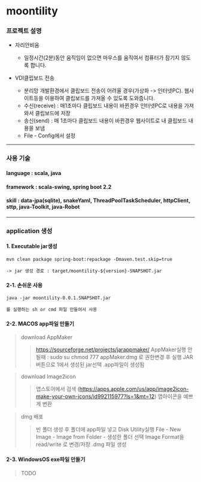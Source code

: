 # moontility
### 프로젝트 설명
+ 자리안비움 
    + 일정시간(2분)동안 움직임이 없으면 마우스를 움직여서 컴퓨터가 잠기지 않도록 합니다.
     
+ VDI클립보드 전송 
    + 분리망 개발환경에서 클립보드 전송이 어려울 경우(가상화 -> 인터넷PC). 웹사이트등을 이용하여 클립보드를 가져올 수 있도록 도와줍니다.
    + 수신(receive) : 매1초마다 클립보드 내용이 바뀐경우 인터넷PC로 내용을 가져와서 클립보드에 저장  
    + 송신(send) : 매 1초마다 클립보드 내용이 바뀐경우 웹사이트로 내 클립보드 내용을 보냄 
    + File - Config에서 설정

---
### 사용 기술
#### language : scala, java
#### framework : scala-swing, spring boot 2.2 
#### skill : data-jpa(sqlite), snakeYaml, ThreadPoolTaskScheduler, httpClient, sttp, java-Toolkit, java-Robot

---
### application 생성 
#### 1. Executable jar생성

    mvn clean package spring-boot:repackage -Dmaven.test.skip=true
     
    -> jar 생성 경로 : target/moontility-${version}-SNAPSHOT.jar

#### 2-1. 손쉬운 사용
    java -jar moontility-0.0.1.SNAPSHOT.jar
    
    를 실행하는 sh or cmd 파일 만들어서 사용

#### 2-2. MACOS app파일 만들기 
> download AppMaker
>> https://sourceforge.net/projects/jarappmaker/
>> AppMaker실행 안될때 : sudo su chmod 777 appMaker.dmg 로 권한변경 후 실행
>> JAR버튼으로 1에서 생성된 jar선택
>> .app파일이 생성됨

> download Image2icon
>> 앱스토어에서 검색 (https://apps.apple.com/us/app/image2icon-make-your-own-icons/id992115977?ls=1&mt=12)
>> 앱아이콘을 예쁘게 변환

> dmg 배포
>> 빈 폴더 생성 후 폴더에 app파일 넣고 Disk Utility실행
>> File - New Image - Image from Folder - 생성한 폴더 선택
>> Image Format을 read/write 로 변경/저장 .dmg 파일 생성 


#### 2-3. WindowsOS exe파일 만들기

> TODO